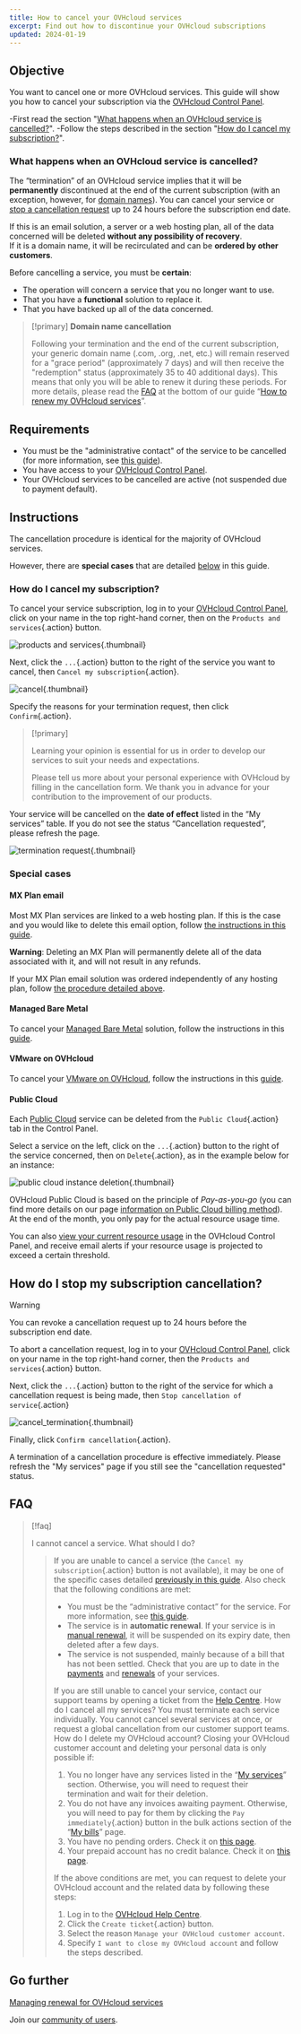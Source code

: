 ```yaml
---
title: How to cancel your OVHcloud services
excerpt: Find out how to discontinue your OVHcloud subscriptions
updated: 2024-01-19
---
```


## Objective

You want to cancel one or more OVHcloud services. This guide will show you how to cancel your subscription via the [OVHcloud Control Panel](https://ca.ovh.com/auth/?action=gotomanager&from=https://www.ovh.com/sg/&ovhSubsidiary=sg).

-First read the section "[What happens when an OVHcloud service is cancelled?](#consequences)".
-Follow the steps described in the section "[How do I cancel my subscription?](#terminate)".

### What happens when an OVHcloud service is cancelled? <a name="consequences"></a>

The “termination” of an OVHcloud service implies that it will be **permanently** discontinued at the end of the current subscription (with an exception, however, for [domain names](#domain)).
You can cancel your service or [stop a cancellation request](#cancel) up to 24 hours before the subscription end date.

If this is an email solution, a server or a web hosting plan, all of the data concerned will be deleted **without any possibility of recovery**.<br>
If it is a domain name, it will be recirculated and can be **ordered by other customers**.

Before cancelling a service, you must be **certain**:

- The operation will concern a service that you no longer want to use.
- That you have a **functional** solution to replace it.
- That you have backed up all of the data concerned.

<a name="domain"></a>

> [!primary]
> **Domain name cancellation**
>
> Following your termination and the end of the current subscription, your generic domain name (.com, .org, .net, etc.) will remain reserved for a "grace period" (approximately 7 days) and will then receive the "redemption" status (approximately 35 to 40 additional days). This means that only you will be able to renew it during these periods. For more details, please read the [FAQ](/pages/account_and_service_management/managing_billing_payments_and_services/how_to_use_automatic_renewal#faq) at the bottom of our guide “[How to renew my OVHcloud services](/pages/account_and_service_management/managing_billing_payments_and_services/how_to_use_automatic_renewal)”.
>

## Requirements

- You must be the "administrative contact" of the service to be cancelled (for more information, see [this guide](/pages/account_and_service_management/account_information/managing_contacts#definition)).
- You have access to your [OVHcloud Control Panel](https://ca.ovh.com/auth/?action=gotomanager&from=https://www.ovh.com/sg/&ovhSubsidiary=sg).
- Your OVHcloud services to be cancelled are active (not suspended due to payment default).

## Instructions

The cancellation procedure is identical for the majority of OVHcloud services.

However, there are **special cases** that are detailed [below](#specific-cases) in this guide.

### How do I cancel my subscription? <a name="terminate"></a>

To cancel your service subscription, log in to your [OVHcloud Control Panel](https://ca.ovh.com/auth/?action=gotomanager&from=https://www.ovh.com/sg/&ovhSubsidiary=sg), click on your name in the top right-hand corner, then on the `Products and services`{.action} button.

![products and services](/pages/assets/screens/control_panel/product-selection/right-column/products-services.png){.thumbnail}

Next, click the `...`{.action} button to the right of the service you want to cancel, then `Cancel my subscription`{.action}.

![cancel](/pages/assets/screens/control_panel/product-selection/right-column/my-solutions-and-services/cancel-en.png){.thumbnail}

Specify the reasons for your termination request, then click `Confirm`{.action}.

> [!primary]
>
> Learning your opinion is essential for us in order to develop our services to suit your needs and expectations.
>
> Please tell us more about your personal experience with OVHcloud by filling in the cancellation form. We thank you in advance for your contribution to the improvement of our products.
>

Your service will be cancelled on the **date of effect** listed in the “My services” table. If you do not see the status “Cancellation requested”, please refresh the page.

![termination request](/pages/assets/screens/control_panel/product-selection/right-column/my-solutions-and-services/cancellation-request.png){.thumbnail}

### Special cases <a name="specific-cases"></a>

#### MX Plan email <a name="mxplan"></a>

Most MX Plan services are linked to a web hosting plan. If this is the case and you would like to delete this email option, follow [the instructions in this guide](/pages/web_cloud/web_hosting/activate-email-hosting/#deleting-the-email-solution-linked-to-your-web-hosting-plan).

**Warning**: Deleting an MX Plan will permanently delete all of the data associated with it, and will not result in any refunds.

If your MX Plan email solution was ordered independently of any hosting plan, follow [the procedure detailed above](#terminate).

#### Managed Bare Metal <a name="managedbaremetal"></a>

To cancel your [Managed Bare Metal](https://www.ovhcloud.com/en-sg/managed-bare-metal/) solution, follow the instructions in this [guide](/pages/bare_metal_cloud/managed_bare_metal/how-to-cancel).

#### VMware on OVHcloud <a name="hostedprivatecloud-vmware"></a>

To cancel your [VMware on OVHcloud](https://www.ovhcloud.com/en-sg/hosted-private-cloud/), follow the instructions in this [guide](/pages/account_and_service_management/managing_billing_payments_and_services/comment_resilier_le_private_cloud).

#### Public Cloud <a name="publiccloud"></a>

Each [Public Cloud](https://www.ovhcloud.com/en-sg/public-cloud/) service can be deleted from the `Public Cloud`{.action} tab in the Control Panel.

Select a service on the left, click on the `...`{.action} button to the right of the service concerned, then on `Delete`{.action}, as in the example below for an instance:

![public cloud instance deletion](images/pci-deletion-en.png){.thumbnail}

OVHcloud Public Cloud is based on the principle of *Pay-as-you-go* (you can find more details on our page [information on Public Cloud billing method](/pages/public_cloud/compute/analyze_billing)). At the end of the month, you only pay for the actual resource usage time.

You can also [view your current resource usage](/pages/public_cloud/compute/analyze_billing#view-your-current-resource-usage) in the OVHcloud Control Panel, and receive email alerts if your resource usage is projected to exceed a certain threshold.

## How do I stop my subscription cancellation? <a name="cancel"></a>

> [!warning]
>
> You can revoke a cancellation request up to 24 hours before the subscription end date.
>

To abort a cancellation request, log in to your [OVHcloud Control Panel](https://ca.ovh.com/auth/?action=gotomanager&from=https://www.ovh.com/sg/&ovhSubsidiary=sg), click on your name in the top right-hand corner, then the `Products and services`{.action} button.

Next, click the `...`{.action} button to the right of the service for which a cancellation request is being made, then `Stop cancellation of service`{.action}

![cancel_termination](/pages/assets/screens/control_panel/product-selection/right-column/my-solutions-and-services/cancel_termination-en.png){.thumbnail}

Finally, click `Confirm cancellation`{.action}.

A termination of a cancellation procedure is effective immediately. Please refresh the "My services" page if you still see the "cancellation requested" status.

## FAQ

> [!faq]
>
> I cannot cancel a service. What should I do?
>> If you are unable to cancel a service (the `Cancel my subscription`{.action} button is not available), it may be one of the specific cases detailed [previously in this guide](#specific-cases).
>> Also check that the following conditions are met:
>>
>> - You must be the “administrative contact” for the service. For more information, see [this guide](/pages/account_and_service_management/account_information/managing_contacts#definition).
>> - The service is in **automatic renewal**. If your service is in [manual renewal](/pages/account_and_service_management/managing_billing_payments_and_services/how_to_use_automatic_renewal#auto-vs-manual), it will be suspended on its expiry date, then deleted after a few days.
>> - The service is not suspended, mainly because of a bill that has not been settled. Check that you are up to date in the [payments](/pages/account_and_service_management/managing_billing_payments_and_services/invoice_management#pay-bills) and [renewals](/pages/account_and_service_management/managing_billing_payments_and_services/how_to_use_automatic_renewal#renewal-management) of your services.
>>
>> If you are still unable to cancel your service, contact our support teams by opening a ticket from the [Help Centre](https://help.ovhcloud.com/csm?id=csm_cases_requests).
> How do I cancel all my services?
>> You must terminate each service individually. You cannot cancel several services at once, or request a global cancellation from our customer support teams.
> How do I delete my OVHcloud account?
>> Closing your OVHcloud customer account and deleting your personal data is only possible if:
>>
>> 1. You no longer have any services listed in the “[My services](https://www.ovh.com/manager/dedicated/#/billing/autoRenew)” section. Otherwise, you will need to request their termination and wait for their deletion.
>> 2. You do not have any invoices awaiting payment. Otherwise, you will need to pay for them by clicking the `Pay immediately`{.action} button in the bulk actions section of the “[My bills](https://www.ovh.com/manager/#/dedicated/billing/history)” page.
>> 3. You have no pending orders. Check it on [this page](https://www.ovh.com/manager/#/dedicated/billing/orders/orders).
>> 4. Your prepaid account has no credit balance. Check it on [this page](https://www.ovh.com/manager/#/dedicated/billing/payment/ovhaccount).
>>
>> If the above conditions are met, you can request to delete your OVHcloud account and the related data by following these steps:
>>
>> 1. Log in to the [OVHcloud Help Centre](https://help.ovhcloud.com/csm?id=csm_get_help).
>> 2. Click the `Create ticket`{.action} button.
>> 3. Select the reason `Manage your OVHcloud customer account`.
>> 4. Specify `I want to close my OVHcloud account` and follow the steps described.

## Go further <a name="gofurther"></a>

[Managing renewal for OVHcloud services](/pages/account_and_service_management/managing_billing_payments_and_services/how_to_use_automatic_renewal)

Join our [community of users](/links/community).
